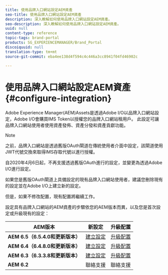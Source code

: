 ```yaml
---
title: 使用品牌入口網站設定AEM資產
seo-title: 使用品牌入口網站設定AEM資產
description: 深入瞭解如何使用品牌入口網站設定AEM資產。
seo-description: 深入瞭解如何使用品牌入口網站設定AEM資產。
uuid: null
content-type: reference
topic-tags: brand-portal
products: SG_EXPERIENCEMANAGER/Brand_Portal
discoiquuid: null
translation-type: tm+mt
source-git-commit: eba4ee138d4f594c4c446a3cc8941f04fd46902c

---
```



# 使用品牌入口網站設定AEM資產 {#configure-integration}

Adobe Experience Manager(AEM)Assets是透過Adobe I/O以品牌入口網站設定，Adobe I/O會購買IMS Token以授權您的品牌入口網站租用戶。 此設定可讓品牌入口網站使用者使用資產發佈、資產分發和資產貢獻功能。

>[!NOTE]
>
>之前，品牌入口網站是透過舊版OAuth閘道在傳統使用者介面中設定，該閘道使用JWT代號交換來取得IMS存取代號以進行授權。
>
>自2020年4月6日起，不再支援透過舊版OAuth進行的設定，並變更為透過Adobe I/O進行設定。
>
>如果您是舊版OAuth閘道上具備設定的現有品牌入口網站使用者，建議您刪除現有的設定並在Adobe I/O上建立新的設定。
>
>但是，如果不修改配置，現有配置將繼續工作。

設定具有品牌入口網站的AEM資產的步驟依您的AEM版本而異，以及您是首次設定或升級現有的設定：

| **AEM版本** | **新設定** | **升級配置** |
|---|---|---|
| **AEM 6.5（6.5.4.0和更新版本）** | [建立設定](https://docs.adobe.com/content/help/en/experience-manager-65/assets/brandportal/configure-aem-assets-with-brand-portal.html) | [升級配置](https://docs.adobe.com/content/help/en/experience-manager-65/assets/brandportal/configure-aem-assets-with-brand-portal.html#Upgradeconfiguration) |
| **AEM 6.4（6.4.8.0和更新版本）** | [建立設定](https://docs.adobe.com/content/help/en/experience-manager-64/assets/brandportal/configure-aem-assets-with-brand-portal.html) | [升級配置](https://docs.adobe.com/content/help/en/experience-manager-64/assets/brandportal/configure-aem-assets-with-brand-portal.html#Upgradeconfiguration) |
| **AEM 6.3（6.3.3.8和更新版本）** | [建立設定](https://helpx.adobe.com/in/experience-manager/6-3/assets/using/brand-portal-configuring-integration.html) | [升級配置](https://helpx.adobe.com/in/experience-manager/6-3/assets/using/brand-portal-configuring-integration.html#Upgradeconfiguration) |
| **AEM 6.2** | 聯絡支援 | 聯絡支援 |


<!--
   Comment Type: draft

   <li> </li>
   -->

<!--
   Comment Type: draft

   <li>Step text</li>
   -->
